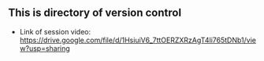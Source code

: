 ## This is directory of version control

- Link of session video:
https://drive.google.com/file/d/1HsiuiV6_7ttOERZXRzAgT4li765tDNb1/view?usp=sharing
